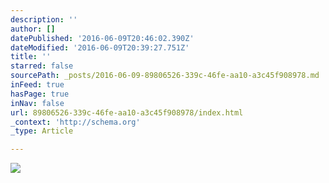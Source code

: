 ```yaml
---
description: ''
author: []
datePublished: '2016-06-09T20:46:02.390Z'
dateModified: '2016-06-09T20:39:27.751Z'
title: ''
starred: false
sourcePath: _posts/2016-06-09-89806526-339c-46fe-aa10-a3c45f908978.md
inFeed: true
hasPage: true
inNav: false
url: 89806526-339c-46fe-aa10-a3c45f908978/index.html
_context: 'http://schema.org'
_type: Article

---
```

![](https://the-grid-user-content.s3-us-west-2.amazonaws.com/13c3bb75-3c02-4aad-b265-975ae3a95bdd.jpg)